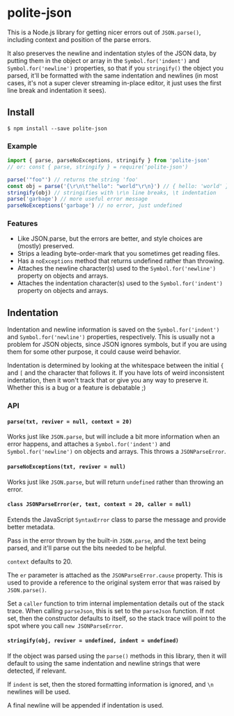 # polite-json

This is a Node.js library for getting nicer errors out of
`JSON.parse()`, including context and position of the parse
errors.

It also preserves the newline and indentation styles of the JSON
data, by putting them in the object or array in the
`Symbol.for('indent')` and `Symbol.for('newline')` properties, so
that if you `stringify()` the object you parsed, it'll be
formatted with the same indentation and newlines (in most cases,
it's not a super clever streaming in-place editor, it just uses
the first line break and indentation it sees).

## Install

`$ npm install --save polite-json`

### Example

```js
import { parse, parseNoExceptions, stringify } from 'polite-json'
// or: const { parse, stringify } = require('polite-json')

parse('"foo"') // returns the string 'foo'
const obj = parse('{\r\n\t"hello": "world"\r\n}') // { hello: 'world' }
stringify(obj) // stringifies with \r\n line breaks, \t indentation
parse('garbage') // more useful error message
parseNoExceptions('garbage') // no error, just undefined
```

### Features

- Like JSON.parse, but the errors are better, and style choices
  are (mostly) preserved.
- Strips a leading byte-order-mark that you sometimes get reading files.
- Has a `noExceptions` method that returns undefined rather than throwing.
- Attaches the newline character(s) used to the `Symbol.for('newline')`
  property on objects and arrays.
- Attaches the indentation character(s) used to the `Symbol.for('indent')`
  property on objects and arrays.

## Indentation

Indentation and newline information is saved on the
`Symbol.for('indent')` and `Symbol.for('newline')` properties,
respectively. This is usually not a problem for JSON objects,
since JSON ignores symbols, but if you are using them for some
other purpose, it could cause weird behavior.

Indentation is determined by looking at the whitespace between
the initial `{` and `[` and the character that follows it. If
you have lots of weird inconsistent indentation, then it won't
track that or give you any way to preserve it. Whether this is a
bug or a feature is debatable ;)

### API

#### `parse(txt, reviver = null, context = 20)`

Works just like `JSON.parse`, but will include a bit more
information when an error happens, and attaches a
`Symbol.for('indent')` and `Symbol.for('newline')` on objects and
arrays. This throws a `JSONParseError`.

#### `parseNoExceptions(txt, reviver = null)`

Works just like `JSON.parse`, but will return `undefined` rather
than throwing an error.

#### `class JSONParseError(er, text, context = 20, caller = null)`

Extends the JavaScript `SyntaxError` class to parse the message
and provide better metadata.

Pass in the error thrown by the built-in `JSON.parse`, and the
text being parsed, and it'll parse out the bits needed to be
helpful.

`context` defaults to 20.

The `er` parameter is attached as the `JSONParseError.cause`
property. This is used to provide a reference to the original
system error that was raised by `JSON.parse()`.

Set a `caller` function to trim internal implementation details
out of the stack trace. When calling `parseJson`, this is set to
the `parseJson` function. If not set, then the constructor
defaults to itself, so the stack trace will point to the spot
where you call `new JSONParseError`.

#### `stringify(obj, reviver = undefined, indent = undefined)`

If the object was parsed using the `parse()` methods in this
library, then it will default to using the same indentation and
newline strings that were detected, if relevant.

If `indent` is set, then the stored formatting information is
ignored, and `\n` newlines will be used.

A final newline will be appended if indentation is used.
